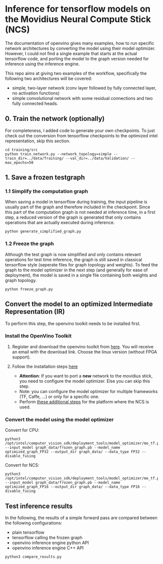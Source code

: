 # Inference for tensorflow models on the Movidius Neural Compute Stick (NCS)

The documentation of openvino gives many examples, how to run specific network architectures by converting the model using their model optimizer. However, I could not find a single example that starts at the actual tensorflow code, and porting the model to the graph version needed for inference using the inference engine. 

This repo aims at giving two examples of the workflow, specifically the following two architectures will be covered:
 - simple, two-layer network (conv layer followed by fully connected layer, no activation functions)
 - simple convolutional network with some residual connections and two fully connected heads.


## 0. Train the network (optionally)
For completeness, I added code to generate your own checkpoints. To just check out the conversion from tensorflow checkpoints to the optimized intel representation, skip this section.

```
cd training/src
python train_network.py --network_topology=simple --train_dir=../data/Training/ --val_dir=../data/Validation/ --max_epochs=50
```

## 1. Save a frozen testgraph

### 1.1 Simplify the computation graph
When saving a model in tensorflow during training, the input pipeline is usually part of the graph and therefore included in the checkpoint. Since this part of the computation graph is not needed at inference time, in a first step, a reduced version of the graph is generated that only contains operations that are actually executed during inference. 

```
python generate_simplified_graph.py
```

### 1.2 Freeze the graph
Although the test graph is now simplified and only contains relevant operations for test time inference, the graph is still saved in classical tensorflow style (seperate files for graph topology and weights). To feed the graph to the model optimizer in the next step (and generally for ease of deployment), the model is saved in a single file containing both weights and graph topology. 
```
python freeze_graph.py
```

## Convert the model to an optimized Intermediate Representation (IR)
To perform this step, the openvino toolkit needs to be installed first.
### Install the OpenVino Toolkit
1. Register and download the openvino toolkit from [here](https://software.intel.com/en-us/neural-compute-stick/get-started). You will receive an email with the download link. Choose the linux version (without FPGA support).

2. Follow the installation steps [here](https://software.intel.com/en-us/articles/OpenVINO-Install-Linux#inpage-nav-2)
   * **Attention**: If you want to port a **new** network to the movidius stick, you need to configure the model optimizer. Else you can skip this step.  
   * Note: you can configure the model optimizer for multiple frameworks (TF, Caffe, ...) or only for a specific one. 
   * Perform [these additional steps](https://software.intel.com/en-us/articles/OpenVINO-Install-Linux#inpage-nav-3-2) for the platform where the NCS is used.
   
### Convert the model using the model optimizer
Convert for CPU:
```
python3 /opt/intel/computer_vision_sdk/deployment_tools/model_optimizer/mo_tf.py --input_model graph_data/frozen_graph.pb --model_name optimized_graph_FP32 --output_dir graph_data/ --data_type FP32 --disable_fusing
```

Convert for NCS:
```
python3 /opt/intel/computer_vision_sdk/deployment_tools/model_optimizer/mo_tf.py --input_model graph_data/frozen_graph.pb --model_name optimized_graph_FP16 --output_dir graph_data/ --data_type FP16 --disable_fusing
```

## Test inference results

In the following, the results of a simple forward pass are compared between the following configurations:
 - plain tensorflow
 - tensorflow calling the frozen graph
 - openvino inference engine python API
 - openvino inference engine C++ API
   
```
python3 compare_results.py 
```

